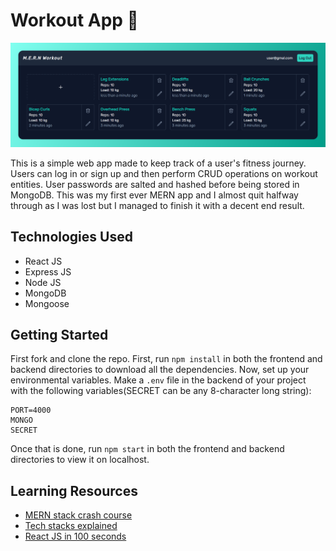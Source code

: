 # Workout App 💪

![hero](https://github.com/anav5704/Workout-App-MERN/blob/main/Frontend/docs/workout-mern.png)

This is a simple web app made to keep track of a user's fitness journey. Users can log in or sign up and then perform CRUD operations on workout entities. User passwords are salted and hashed before being stored in MongoDB. This was my first ever MERN app and I almost quit halfway through as I was lost but I managed to finish it with a decent end result.

## Technologies Used
- React JS
- Express JS
- Node JS
- MongoDB
- Mongoose

## Getting Started

First fork and clone the repo. First, run ```npm install``` in both the frontend and backend directories to download all the dependencies. Now, set up your environmental variables. Make a ```.env``` file in the backend of your project with the following variables(SECRET can be any 8-character long string):

```
PORT=4000
MONGO
SECRET
```

Once that is done, run ```npm start``` in both the frontend and backend directories to view it on localhost.

## Learning Resources

- [MERN stack crash course](https://www.youtube.com/watch?v=98BzS5Oz5E4&list=PL4cUxeGkcC9iJ_KkrkBZWZRHVwnzLIoUE)
- [Tech stacks explained](https://www.youtube.com/watch?v=Sxxw3qtb3_g)
- [React JS in 100 seconds](https://www.youtube.com/watch?v=Tn6-PIqc4UM)
